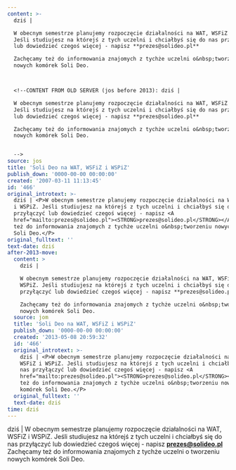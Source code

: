```yaml
---
content: >-
  dziś | 

  W obecnym semestrze planujemy rozpoczęcie działalności na WAT, WSFiZ i WSPiZ.
  Jeśli studiujesz na którejś z tych uczelni i chciałbyś się do nas przyłączyć
  lub dowiedzieć czegoś więcej - napisz **prezes@solideo.pl**

  Zachęcamy też do informowania znajomych z tychże uczelni o&nbsp;tworzeniu
  nowych komórek Soli Deo.



  <!--CONTENT FROM OLD SERVER (jos before 2013): dziś | 

  W obecnym semestrze planujemy rozpoczęcie działalności na WAT, WSFiZ i WSPiZ.
  Jeśli studiujesz na którejś z tych uczelni i chciałbyś się do nas przyłączyć
  lub dowiedzieć czegoś więcej - napisz **prezes@solideo.pl**

  Zachęcamy też do informowania znajomych z tychże uczelni o&nbsp;tworzeniu
  nowych komórek Soli Deo.


  -->
source: jos
title: 'Soli Deo na WAT, WSFiZ i WSPiZ'
publish_down: '0000-00-00 00:00:00'
created: '2007-03-11 11:13:45'
id: '466'
original_introtext: >-
  dziś | <P>W obecnym semestrze planujemy rozpoczęcie działalności na WAT, WSFiZ
  i WSPiZ. Jeśli studiujesz na którejś z tych uczelni i chciałbyś się do nas
  przyłączyć lub dowiedzieć czegoś więcej - napisz <A
  href="mailto:prezes@solideo.pl"><STRONG>prezes@solideo.pl</STRONG></A><P>Zachęcamy
  też do informowania znajomych z tychże uczelni o&nbsp;tworzeniu nowych komórek
  Soli Deo.</P>
original_fulltext: ''
text-date: dziś
after-2013-move:
  content: >
    dziś | 

    W obecnym semestrze planujemy rozpoczęcie działalności na WAT, WSFiZ i
    WSPiZ. Jeśli studiujesz na którejś z tych uczelni i chciałbyś się do nas
    przyłączyć lub dowiedzieć czegoś więcej - napisz **prezes@solideo.pl**

    Zachęcamy też do informowania znajomych z tychże uczelni o&nbsp;tworzeniu
    nowych komórek Soli Deo.
  source: jom
  title: 'Soli Deo na WAT, WSFiZ i WSPiZ'
  publish_down: '0000-00-00 00:00:00'
  created: '2013-05-08 20:59:32'
  id: '466'
  original_introtext: >-
    dziś | <P>W obecnym semestrze planujemy rozpoczęcie działalności na WAT,
    WSFiZ i WSPiZ. Jeśli studiujesz na którejś z tych uczelni i chciałbyś się do
    nas przyłączyć lub dowiedzieć czegoś więcej - napisz <A
    href="mailto:prezes@solideo.pl"><STRONG>prezes@solideo.pl</STRONG></A><P>Zachęcamy
    też do informowania znajomych z tychże uczelni o&nbsp;tworzeniu nowych
    komórek Soli Deo.</P>
  original_fulltext: ''
  text-date: dziś
time: dziś
---
```

dziś | 
W obecnym semestrze planujemy rozpoczęcie działalności na WAT, WSFiZ i WSPiZ. Jeśli studiujesz na którejś z tych uczelni i chciałbyś się do nas przyłączyć lub dowiedzieć czegoś więcej - napisz **prezes@solideo.pl**
Zachęcamy też do informowania znajomych z tychże uczelni o&nbsp;tworzeniu nowych komórek Soli Deo.


<!--CONTENT FROM OLD SERVER (jos before 2013): dziś | 
W obecnym semestrze planujemy rozpoczęcie działalności na WAT, WSFiZ i WSPiZ. Jeśli studiujesz na którejś z tych uczelni i chciałbyś się do nas przyłączyć lub dowiedzieć czegoś więcej - napisz **prezes@solideo.pl**
Zachęcamy też do informowania znajomych z tychże uczelni o&nbsp;tworzeniu nowych komórek Soli Deo.

-->

<!--{{json:{"created_date":"2007-03-11 11:13:45","publish_down":"0000-00-00 00:00:00","id":"466"}}}-->